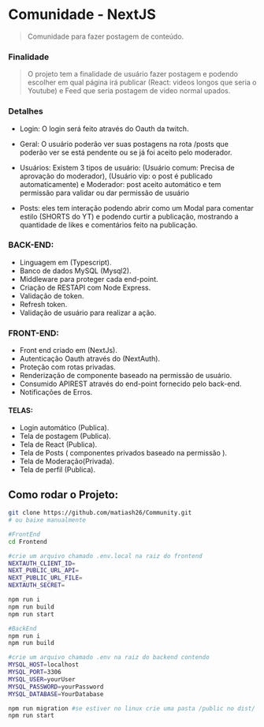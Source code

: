 # Comunidade - NextJS

> Comunidade para fazer postagem de conteúdo.

### Finalidade

> O projeto tem a finalidade de usuário fazer postagem e podendo escolher em qual página irá publicar (React: videos longos que seria o Youtube) e Feed que seria postagem de video normal upados.

### Detalhes
- Login: O login será feito através do Oauth da twitch.

- Geral: O usuário poderão ver suas postagens na rota /posts que poderão ver se está pendente ou se já foi aceito pelo moderador.

- Usuários: Existem 3 tipos de usuário: (Usuário comum: Precisa de aprovação do moderador), (Usuário vip: o post é publicado automaticamente) e Moderador: post aceito automático e tem permissão para validar ou dar permissão de usuário

- Posts: eles tem interação podendo abrir como um Modal para comentar estilo (SHORTS do YT) e podendo curtir a publicação, mostrando a quantidade de likes e comentários feito na publicação.


### BACK-END:

- Linguagem em (Typescript).
- Banco de dados MySQL (Mysql2).
- Middleware para proteger cada end-point.
- Criação de RESTAPI com Node Express.
- Validação de token.
- Refresh token.
- Validação de usuário para realizar a ação.

### FRONT-END:

- Front end criado em (NextJs).
- Autenticação Oauth através do (NextAuth).
- Proteção com rotas privadas.
- Renderização de componente baseado na permissão de usuário.
- Consumido APIREST através do end-point fornecido pelo back-end.
- Notificações de Erros.

#### TELAS:

- Login automático (Publica).
- Tela de postagem (Publica).
- Tela de React (Publica).
- Tela de Posts ( componentes privados baseado na permissão ).
- Tela de Moderação(Privada).
- Tela de perfil (Publica).

## Como rodar o Projeto:
```bash
git clone https://github.com/matiash26/Community.git
# ou baixe manualmente

#FrontEnd
cd Frontend

#crie um arquivo chamado .env.local na raiz do frontend
NEXTAUTH_CLIENT_ID=
NEXT_PUBLIC_URL_API=
NEXT_PUBLIC_URL_FILE=
NEXTAUTH_SECRET=

npm run i
npm run build
npm run start

#BackEnd
npm run i
npm run build

#crie um arquivo chamado .env na raiz do backend contendo
MYSQL_HOST=localhost
MYSQL_PORT=3306
MYSQL_USER=yourUser
MYSQL_PASSWORD=yourPassword
MYSQL_DATABASE=YourDatabase 

npm run migration #se estiver no linux crie uma pasta /public no dist/ que será criado
npm run start
```